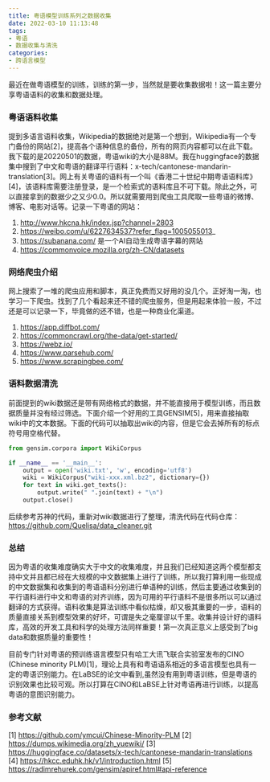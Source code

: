 ```yaml
---
title: 粤语模型训练系列之数据收集
date: 2022-03-10 11:13:48
tags:
- 粤语
- 数据收集与清洗
categories: 
- 跨语言模型
---
```


最近在做粤语模型的训练，训练的第一步，当然就是要收集数据啦！这一篇主要分享粤语语料的收集和数据处理。
<!--more-->


### 粤语语料收集
提到多语言语料收集，Wikipedia的数据绝对是第一个想到，Wikipedia有一个专门备份的网站[2]，提高各个语种信息的备份，所有的网页内容都可以在此下载。我下载的是20220501的数据，粤语wiki的大小是88M。我在huggingface的数据集中搜到了中文和粤语的翻译平行语料：x-tech/cantonese-mandarin-translation[3]。网上有关粤语的语料有一个叫《香港二十世纪中期粤语语料库》[4]，该语料库需要注册登录，是一个检索式的语料库且不可下载。除此之外，可以直接拿到的数据少之又少0.0。所以就需要用到爬虫工具爬取一些粤语的微博、博客、电影对话等。记录一下粤语的网站：
1. http://www.hkcna.hk/index.jsp?channel=2803
2. https://weibo.com/u/6227634537?refer_flag=1005055013_
3. https://subanana.com/ 是一个AI自动生成粤语字幕的网站
4. https://commonvoice.mozilla.org/zh-CN/datasets


### 网络爬虫介绍
网上搜索了一堆的爬虫应用和脚本，真正免费而又好用的没几个。正好淘一淘，也学习一下爬虫。找到了几个看起来还不错的爬虫服务，但是用起来体验一般，不过还是可以记录一下，毕竟做的还不错，也是一种商业化渠道。
1. https://app.diffbot.com/
2. https://commoncrawl.org/the-data/get-started/
3. https://webz.io/
4. https://www.parsehub.com/
5. https://www.scrapingbee.com/


### 语料数据清洗
前面提到的wiki数据还是带有网络格式的数据，并不能直接用于模型训练，而且数据质量并没有经过筛选。下面介绍一个好用的工具GENSIM[5]，用来直接抽取wiki中的文本数据。下面的代码可以抽取出wiki的内容，但是它会去掉所有的标点符号用空格代替。

```python
from gensim.corpora import WikiCorpus

if __name__ == '__main__':
    output = open('wiki.txt', 'w', encoding='utf8')
    wiki = WikiCorpus("wiki-xxx.xml.bz2", dictionary={})
    for text in wiki.get_texts():
        output.write(" ".join(text) + "\n")
    output.close()		 
```

后续参考苏神的代码，重新对wiki数据进行了整理，清洗代码在代码仓库：https://github.com/Quelisa/data_cleaner.git

### 总结

因为粤语的收集难度确实大于中文的收集难度，并且我们已经知道这两个模型都支持中文并且都已经在大规模的中文数据集上进行了训练，所以我打算利用一些现成的中文数据集和收集到的粤语语料分别进行单语种的训练，然后主要通过收集到的平行语料进行中文和粤语的对齐训练，因为可用的平行语料不是很多所以可以通过翻译的方式获得。语料收集是算法训练中看似枯燥，却又极其重要的一步，语料的质量直接关系到模型效果的好坏，可谓是失之毫厘谬以千里。收集并设计好的语料库，高效的开发工具和科学的处理方法同样重要！第一次真正意义上感受到了big data和数据质量的重要性！


目前专门针对粤语的预训练语言模型只有哈工大讯飞联合实验室发布的CINO (Chinese minority PLM)[1]，理论上具有和粤语语系相近的多语言模型也具有一定的粤语识别能力。在LaBSE的论文中看到,虽然没有用到粤语训练，但是粤语的识别效果也比较可观。所以打算在CINO和LaBSE上针对粤语再进行训练，以提高粤语的意图识别能力。


### 参考文献
[1] https://github.com/ymcui/Chinese-Minority-PLM
[2] https://dumps.wikimedia.org/zh_yuewiki/
[3] https://huggingface.co/datasets/x-tech/cantonese-mandarin-translations
[4] https://hkcc.eduhk.hk/v1/introduction.html
[5] https://radimrehurek.com/gensim/apiref.html#api-reference